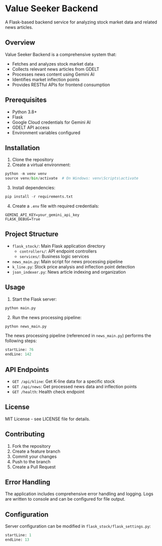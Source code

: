 # Value Seeker Backend

A Flask-based backend service for analyzing stock market data and related news articles.

## Overview

Value Seeker Backend is a comprehensive system that:
- Fetches and analyzes stock market data
- Collects relevant news articles from GDELT
- Processes news content using Gemini AI
- Identifies market inflection points
- Provides RESTful APIs for frontend consumption

## Prerequisites

- Python 3.8+
- Flask
- Google Cloud credentials for Gemini AI
- GDELT API access
- Environment variables configured

## Installation

1. Clone the repository
2. Create a virtual environment:
```python
python -m venv venv
source venv/bin/activate  # On Windows: venv\Scripts\activate
```

3. Install dependencies:
```python
pip install -r requirements.txt
```

4. Create a `.env` file with required credentials:
```
GEMINI_API_KEY=your_gemini_api_key
FLASK_DEBUG=True
```

## Project Structure

- `flask_stock/`: Main Flask application directory
  - `controllers/`: API endpoint controllers
  - `services/`: Business logic services
- `news_main.py`: Main script for news processing pipeline
- `k_line.py`: Stock price analysis and inflection point detection
- `json_indexer.py`: News article indexing and organization

## Usage

1. Start the Flask server:
```python
python main.py
```

2. Run the news processing pipeline:
```python
python news_main.py
```

The news processing pipeline (referenced in `news_main.py`) performs the following steps:
```python:value_seeker_backend/news_main.py
startLine: 76
endLine: 142
```

## API Endpoints

- `GET /api/kline`: Get K-line data for a specific stock
- `GET /api/news`: Get processed news data and inflection points
- `GET /health`: Health check endpoint

## License

MIT License - see LICENSE file for details.

## Contributing

1. Fork the repository
2. Create a feature branch
3. Commit your changes
4. Push to the branch
5. Create a Pull Request

## Error Handling

The application includes comprehensive error handling and logging. Logs are written to console and can be configured for file output.

## Configuration

Server configuration can be modified in `flask_stock/flask_settings.py`:
```python:value_seeker_backend/flask_stock/flask_settings.py
startLine: 1
endLine: 13
```